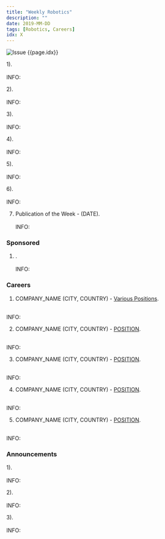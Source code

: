 ```yaml
---
title: "Weekly Robotics"
description: ""
date: 2019-MM-DD
tags: [Robotics, Careers]
idx: X
---
```

![Issue {{page.idx}}](/img/headers/{{page.idx}}.jpg "Issue {{page.idx}}")

1).
<br>[]()<br>
INFO:

2).
<br>[]()<br>
INFO:

3).
<br>[]()<br>
INFO:

4).
<br>[]()<br>
INFO:

5).
<br>[]()<br>
INFO:

6).
<br>[]()<br>
INFO:

7) Publication of the Week - (DATE).
<br>[]()<br>
INFO:

### Sponsored

1) .
<br>[]()<br>
INFO:

### Careers

1) COMPANY_NAME (CITY, COUNTRY) - [Various Positions]().
<br>
INFO:

2) COMPANY_NAME (CITY, COUNTRY) - [POSITION]().
<br>
INFO:

3) COMPANY_NAME (CITY, COUNTRY) - [POSITION]().
<br>
INFO:

4) COMPANY_NAME (CITY, COUNTRY) - [POSITION]().
<br>
INFO:

5) COMPANY_NAME (CITY, COUNTRY) - [POSITION]().
<br>
INFO:

### Announcements

1).
<br>[]()<br>
INFO:

2).
<br>[]()<br>
INFO:

3).
<br>[]()<br>
INFO:
